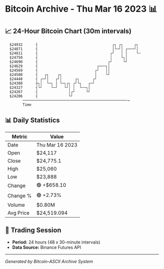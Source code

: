 # Bitcoin Archive - Thu Mar 16 2023 📊

## 📈 24-Hour Bitcoin Chart (30m intervals)

```
  $24932      ┤                                  ┌┐ ┌┐     ┌┐  
  $24871      ┤                                  │└─┘│ ┌───┘│  
  $24811      ┤                                 ┌┘   │ │    └─ 
  $24750      ┤                                 │    └┐│       
  $24690      ┤                                ┌┘     └┘       
  $24629      ┤                           ┌───┐│               
  $24569      ┤                          ┌┘   ││               
  $24508      ┤   ┌┐    ┌┐               │    └┘               
  $24448      ┤ ┌─┘│   ┌┘│      ┌┐      ┌┘                     
  $24388      ┼┐│  └─┐ │ └─┐┌┐ ┌┘└┐   ┌─┘                      
  $24327      ┤└┘    └─┘   └┘│ │  └──┐│                        
  $24267      ┤              │┌┘     └┘                        
  $24206      ┤              └┘                                
        ────────────────────────────────────────────────→
        Time
```

## 📊 Daily Statistics

| Metric | Value |
|--------|-------|
| Date | Thu Mar 16 2023 |
| Open | $24,117 |
| Close | $24,775.1 |
| High | $25,060 |
| Low | $23,888 |
| Change | 🟢 +$658.10 |
| Change % | 🟢 +2.73% |
| Volume | $0.80M |
| Avg Price | $24,519.094 |

## 📅 Trading Session

- **Period:** 24 hours (48 x 30-minute intervals)
- **Data Source:** Binance Futures API

---
*Generated by Bitcoin-ASCII Archive System*
